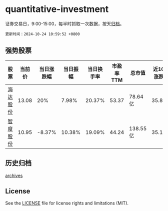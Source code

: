 # quantitative-investment

证券交易日，9:00-15:00，每半时抓取一次数据，按天[归档](archives)。

`更新时间：2024-10-24 10:59:52 +0800`

## 强势股票

|股票|当前价|当日涨跌幅|当日振幅|当日换手率|市盈率TTM|总市值|近10日涨跌幅|
|----|----|----|----|----|----|----|----|
|[海达股份](https://xueqiu.com/S/SZ300320)|13.08|20%|7.98%|20.37%|53.37|78.64亿|35.83%|
|[智度股份](https://xueqiu.com/S/SZ000676)|10.95|-8.37%|10.38%|19.09%|44.24|138.55亿|35.19%|

## 历史归档

[archives](archives)

## License

See the [LICENSE](LICENSE) file for license rights and limitations (MIT).